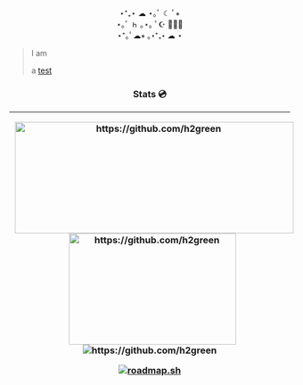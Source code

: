 <p align="center">⋆⁺₊⋆ ☁︎ ⋆｡ﾟ ☾ ﾟ⭒<br>
    ⋆｡ﾟ <img height="12" src="https://cdn.discordapp.com/emojis/1128322098645967019.gif?size=96&quality=lossless" alt="https://github.com/h2green"> ｡⋆｡ ﾟ☪︎ ﾟ｡⋆<br>
    ⋆⁺｡ﾟ☁︎⭒ ｡⋆⁺₊⋆ ☁︎ ⋆</p>

> I am
> 
> a <a href="">test</a>

<h3 align="center"> Stats 💿 <hr>
<img height="200" width="500" style="margin-left: 10px;" src="https://github-readme-stats.vercel.app/api?username=h2green&show_icons=true&theme=dark&bg_color=00000000&hide_border=true" alt="https://github.com/h2green"> 
<img height="200" width="300" style="margin-left: 10px;" src="https://github-readme-stats.vercel.app/api/top-langs/?username=h2green&layout=compact&theme=dark&bg_color=00000000&hide_border=true" alt="https://github.com/h2green">
<br>
<img src="https://streak-stats.demolab.com/?user=h2green&theme=dark&hide_border=true&exclude_days=Tue%2CThu&card_width=600&card_height=200&background=00000000" alt="https://github.com/h2green"/>

<a href="https://roadmap.sh/u/h2green"><img src="https://roadmap.sh/card/wide/66cfd98c86ab8b2c17737dee?variant=dark" alt="roadmap.sh"/></a>
